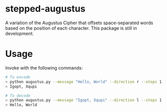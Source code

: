 # stepped-augustus
A variation of the Augustus Cipher that offsets space-separated words based on the position of each character. This package is still in development.

# Usage
Invoke with the following commands:
```bash
# To encode
> python augustus.py --message "Hello, World" --direction r --steps 1
> Igopt, Xqupi

# To decode
> python augustus.py --message "Igopt, Xqupi" --direction l --steps 1
> Hello, World
```
